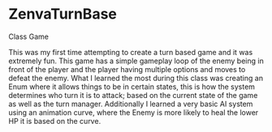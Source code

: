 # ZenvaTurnBase
Class Game

This was my first time attempting to create a turn based game and it was extremely fun. This game has a simple gameplay loop of the enemy being in front of the player
and the player having multiple options and moves to defeat the enemy. What I learned the most during this class was creating an Enum where it allows things to be in
certain states, this is how the system determines who turn it is to attack; based on the current state of the game as well as the turn manager. Additionally I learned a 
very basic AI system using an  animation curve, where the Enemy is more likely to heal the lower HP it is based on the curve.
